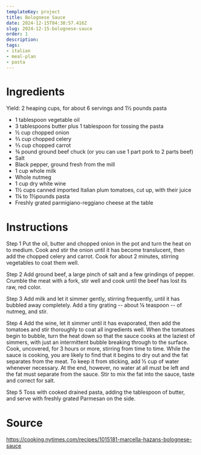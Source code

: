 ```yaml
---
templateKey: project
title: Bolognese Sauce
date: 2024-12-15T04:38:57.416Z
slug: 2024-12-15-bolognese-sauce
order: 1
description:
tags:
- italian
- meal-plan
- pasta
---
```


# Ingredients
Yield:
2 heaping cups, for about 6 servings and 1½ pounds pasta

- 1 tablespoon vegetable oil
- 3 tablespoons butter plus 1 tablespoon for tossing the pasta
- ½ cup chopped onion
- ⅔ cup chopped celery
- ⅔ cup chopped carrot
- ¾ pound ground beef chuck (or you can use 1 part pork to 2 parts beef)
- Salt
- Black pepper, ground fresh from the mill
- 1 cup whole milk
- Whole nutmeg
- 1 cup dry white wine
- 1½ cups canned imported Italian plum tomatoes, cut up, with their juice
- 1¼ to 1½pounds pasta
- Freshly grated parmigiano-reggiano cheese at the table

# Instructions

Step 1
Put the oil, butter and chopped onion in the pot and turn the heat on to medium. Cook and stir the onion until it has become translucent, then add the chopped celery and carrot. Cook for about 2 minutes, stirring vegetables to coat them well.

Step 2
Add ground beef, a large pinch of salt and a few grindings of pepper. Crumble the meat with a fork, stir well and cook until the beef has lost its raw, red color.

Step 3
Add milk and let it simmer gently, stirring frequently, until it has bubbled away completely. Add a tiny grating -- about ⅛ teaspoon -- of nutmeg, and stir.

Step 4
Add the wine, let it simmer until it has evaporated, then add the tomatoes and stir thoroughly to coat all ingredients well. When the tomatoes begin to bubble, turn the heat down so that the sauce cooks at the laziest of simmers, with just an intermittent bubble breaking through to the surface. Cook, uncovered, for 3 hours or more, stirring from time to time. While the sauce is cooking, you are likely to find that it begins to dry out and the fat separates from the meat. To keep it from sticking, add ½ cup of water whenever necessary. At the end, however, no water at all must be left and the fat must separate from the sauce. Stir to mix the fat into the sauce, taste and correct for salt.

Step 5
Toss with cooked drained pasta, adding the tablespoon of butter, and serve with freshly grated Parmesan on the side.

# Source
https://cooking.nytimes.com/recipes/1015181-marcella-hazans-bolognese-sauce
